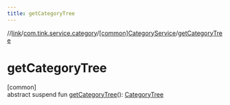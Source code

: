 ```yaml
---
title: getCategoryTree
---
```

//[link](../../../index.html)/[com.tink.service.category](../index.html)/[[common]CategoryService](index.html)/[getCategoryTree](get-category-tree.html)



# getCategoryTree



[common]\
abstract suspend fun [getCategoryTree](get-category-tree.html)(): [CategoryTree](../../com.tink.model.category/[common]-category-tree/index.html)




